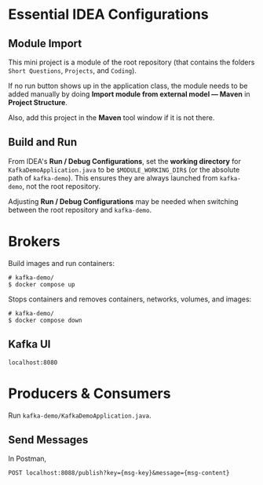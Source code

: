# Essential IDEA Configurations

## Module Import
This mini project is a module of the root repository
(that contains the folders `Short Questions`, `Projects`, and `Coding`).

If no run button shows up in the application class, the module needs to be added manually
by doing **Import module from external model — Maven** in **Project Structure**.

Also, add this project in the **Maven** tool window if it is not there.

## Build and Run

From IDEA's **Run / Debug Configurations**, set the **working directory** for `KafkaDemoApplication.java` to be `$MODULE_WORKING_DIR$` (or the absolute path of `kafka-demo`).
This ensures they are always launched from `kafka-demo`, not the root repository.

Adjusting **Run / Debug Configurations** may be needed
when switching between the root repository and `kafka-demo`.


# Brokers

Build images and run containers:
```shell
# kafka-demo/
$ docker compose up
```

Stops containers and removes containers, networks, volumes, and images:
```shell
# kafka-demo/
$ docker compose down
```

## Kafka UI
```
localhost:8080
```

# Producers & Consumers

Run `kafka-demo/KafkaDemoApplication.java`.

## Send Messages

In Postman,
```http request
POST localhost:8088/publish?key={msg-key}&message={msg-content}
```
